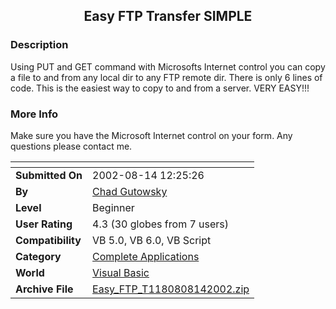 ﻿<div align="center">

## Easy FTP Transfer SIMPLE


</div>

### Description

Using PUT and GET command with Microsofts Internet control you can copy a file to and from any local dir to any FTP remote dir. There is only 6 lines of code. This is the easiest way to copy to and from a server. VERY EASY!!!
 
### More Info
 
Make sure you have the Microsoft Internet control on your form. Any questions please contact me.


<span>             |<span>
---                |---
**Submitted On**   |2002-08-14 12:25:26
**By**             |[Chad Gutowsky](https://github.com/Planet-Source-Code/PSCIndex/blob/master/ByAuthor/chad-gutowsky.md)
**Level**          |Beginner
**User Rating**    |4.3 (30 globes from 7 users)
**Compatibility**  |VB 5\.0, VB 6\.0, VB Script
**Category**       |[Complete Applications](https://github.com/Planet-Source-Code/PSCIndex/blob/master/ByCategory/complete-applications__1-27.md)
**World**          |[Visual Basic](https://github.com/Planet-Source-Code/PSCIndex/blob/master/ByWorld/visual-basic.md)
**Archive File**   |[Easy\_FTP\_T1180808142002\.zip](https://github.com/Planet-Source-Code/chad-gutowsky-easy-ftp-transfer-simple__1-21033/archive/master.zip)








